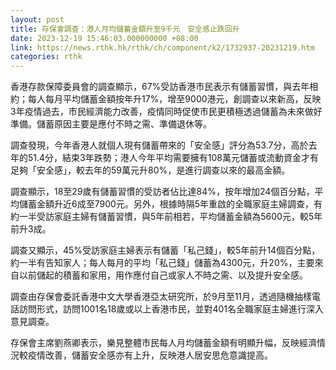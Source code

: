 ```yaml
---
layout: post
title: 存保會調查：港人月均儲蓄金額升至9千元　安全感止跌回升
date: 2023-12-19 15:46:03.000000000 +08:00
link: https://news.rthk.hk/rthk/ch/component/k2/1732937-20231219.htm
categories: rthk
---
```


香港存款保障委員會的調查顯示，67%受訪香港市民表示有儲蓄習慣，與去年相約；每人每月平均儲蓄金額按年升17%，增至9000港元，創調查以來新高，反映3年疫情過去，市民經濟能力改善，疫情同時促使市民更積極透過儲蓄為未來做好準備。儲蓄原因主要是應付不時之需、準備退休等。

調查發現，今年香港人就個人現有儲蓄帶來的「安全感」評分為53.7分，高於去年的51.4分，結束3年跌勢；港人今年平均需要擁有108萬元儲蓄或流動資金才有足夠「安全感」，較去年的59萬元升80%，是進行調查以來的最高金額。

調查顯示，18至29歲有儲蓄習慣的受訪者佔比達84%，按年增加24個百分點，平均儲蓄金額升近6成至7900元。另外，根據時隔5年重啟的全職家庭主婦調查，有約一半受訪家庭主婦有儲蓄習慣，與5年前相若，平均儲蓄金額為5600元，較5年前升3成。

調查又顯示，45%受訪家庭主婦表示有儲蓄「私己錢」，較5年前升14個百分點，約一半有告知家人；每人每月的平均「私己錢」儲蓄為4300元，升20%，主要來自以前儲起的積蓄和家用，用作應付自己或家人不時之需、以及提升安全感。

調查由存保會委託香港中文大學香港亞太研究所，於9月至11月，透過隨機抽樣電話訪問形式，訪問1001名18歲或以上香港市民，並對401名全職家庭主婦進行深入意見調查。

存保會主席劉燕卿表示，樂見整體市民每人月均儲蓄金額有明顯升幅，反映經濟情況較疫情改善，儲蓄安全感亦有上升，反映港人居安思危意識提高。

